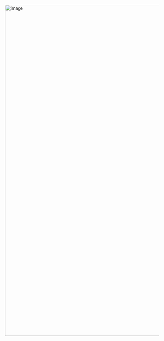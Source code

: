 <img width="1920" height="1080" alt="image" src="https://github.com/user-attachments/assets/8f4208a9-6e6d-4787-ae83-e37c9ed90132" />
